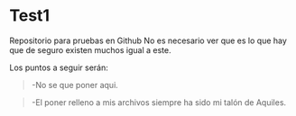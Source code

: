# Test1 
Repositorio para pruebas en Github
No es necesario ver que es lo que hay que de seguro existen muchos igual a este.

Los puntos a seguir ser&aacute;n:

>-No se que poner aqui.

>-El poner relleno a mis archivos siempre ha sido mi tal&oacute;n de Aquiles.